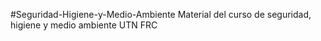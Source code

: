 #Seguridad-Higiene-y-Medio-Ambiente
Material del curso de seguridad, higiene y medio ambiente UTN FRC
